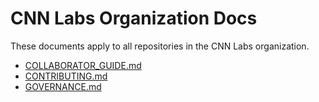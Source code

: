 # CNN Labs Organization Docs

These documents apply to all repositories in the CNN Labs organization.

- [COLLABORATOR_GUIDE.md](./COLLABORATOR_GUIDE.md)
- [CONTRIBUTING.md](./CONTRIBUTING.md)
- [GOVERNANCE.md](./GOVERNANCE.md)
